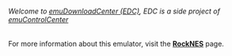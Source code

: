 ###### Welcome to [emuDownloadCenter (EDC)](https://github.com/PhoenixInteractiveNL/emuDownloadCenter/wiki/), EDC is a side project of [emuControlCenter](https://github.com/PhoenixInteractiveNL/emuControlCenter/wiki/)

For more information about this emulator, visit the [**RockNES**](https://github.com/PhoenixInteractiveNL/emuDownloadCenter/wiki/Emulator-rocknes#menu) page.
